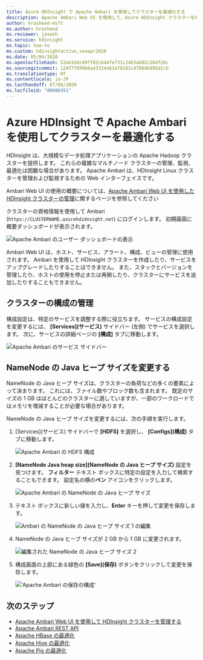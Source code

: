 ```yaml
---
title: Azure HDInsight で Apache Ambari を使用してクラスターを最適化する
description: Apache Ambari Web UI を使用して、Azure HDInsight クラスターを構成および最適化します。
author: hrasheed-msft
ms.author: hrasheed
ms.reviewer: jasonh
ms.service: hdinsight
ms.topic: how-to
ms.custom: hdinsightactive,seoapr2020
ms.date: 05/04/2020
ms.openlocfilehash: 52eb1b6c89ff02cb44fe731c2463ab02c284f26c
ms.sourcegitcommit: 124f7f699b6a43314e63af0101cd788db995d1cb
ms.translationtype: HT
ms.contentlocale: ja-JP
ms.lasthandoff: 07/08/2020
ms.locfileid: "86086451"
---
```

# <a name="optimize-clusters-with-apache-ambari-in-azure-hdinsight"></a>Azure HDInsight で Apache Ambari を使用してクラスターを最適化する

HDInsight は、大規模なデータ処理アプリケーションの Apache Hadoop クラスターを提供します。 これらの複雑なマルチノード クラスターの管理、監視、最適化は困難な場合があります。 Apache Ambari は、HDInsight Linux クラスターを管理および監視するための Web インターフェイスです。

Ambari Web UI の使用の概要については、[Apache Ambari Web UI を使用した HDInsight クラスターの管理](hdinsight-hadoop-manage-ambari.md)に関するページを参照してください

クラスターの資格情報を使用して Ambari (`https://CLUSTERNAME.azurehdidnsight.net`) にログインします。 初期画面に概要ダッシュボードが表示されます。

![Apache Ambari のユーザー ダッシュボードの表示](./media/hdinsight-changing-configs-via-ambari/apache-ambari-dashboard.png)

Ambari Web UI は、ホスト、サービス、アラート、構成、ビューの管理に使用されます。 Ambari を使用して HDInsight クラスターを作成したり、サービスをアップグレードしたりすることはできません。 また、スタックとバージョンを管理したり、ホストの使用を停止または再開したり、クラスターにサービスを追加したりすることもできません。

## <a name="manage-your-clusters-configuration"></a>クラスターの構成の管理

構成設定は、特定のサービスを調整する際に役立ちます。 サービスの構成設定を変更するには、 **[Services]\(サービス\)** サイドバー (左側) でサービスを選択します。 次に、サービスの詳細ページの **[構成]** タブに移動します。

![Apache Ambari のサービス サイドバー](./media/hdinsight-changing-configs-via-ambari/ambari-services-sidebar.png)

## <a name="modify-namenode-java-heap-size"></a>NameNode の Java ヒープ サイズを変更する

NameNode の Java ヒープ サイズは、クラスターの負荷などの多くの要素によって決まります。 これには、ファイル数やブロック数も含まれます。 既定のサイズの 1 GB はほとんどのクラスターに適していますが、一部のワークロードではメモリを増減することが必要な場合があります。

NameNode の Java ヒープ サイズを変更するには、次の手順を実行します。

1. [Services]\(サービス\) サイドバーで **[HDFS]** を選択し、 **[Configs]\(構成\)** タブに移動します。

    ![Apache Ambari の HDFS 構成](./media/hdinsight-changing-configs-via-ambari/ambari-apache-hdfs-config.png)

1. **[NameNode Java heap size]\(NameNode の Java ヒープ サイズ\)** 設定を見つけます。 **フィルター** テキスト ボックスに特定の設定を入力して検索することもできます。 設定名の横の**ペン** アイコンをクリックします。

    ![Apache Ambari の NameNode の Java ヒープ サイズ](./media/hdinsight-changing-configs-via-ambari/ambari-java-heap-size.png)

1. テキスト ボックスに新しい値を入力し、**Enter** キーを押して変更を保存します。

    ![Ambari の NameNode の Java ヒープ サイズ 1 の編集](./media/hdinsight-changing-configs-via-ambari/java-heap-size-edit1.png)

1. NameNode の Java ヒープ サイズが 2 GB から 1 GB に変更されます。

    ![編集された NameNode の Java ヒープ サイズ 2](./media/hdinsight-changing-configs-via-ambari/java-heap-size-edited.png)

1. 構成画面の上部にある緑色の **[Save]\(保存\)** ボタンをクリックして変更を保存します。

    !['Apache Ambari の保存の構成'](./media/hdinsight-changing-configs-via-ambari/ambari-save-changes1.png)

## <a name="next-steps"></a>次のステップ

* [Apache Ambari Web UI を使用して HDInsight クラスターを管理する](hdinsight-hadoop-manage-ambari.md)
* [Apache Ambari REST API](hdinsight-hadoop-manage-ambari-rest-api.md)
* [Apache HBase の最適化](./optimize-hbase-ambari.md)
* [Apache Hive の最適化](./optimize-hive-ambari.md)
* [Apache Pig の最適化](./optimize-pig-ambari.md)

